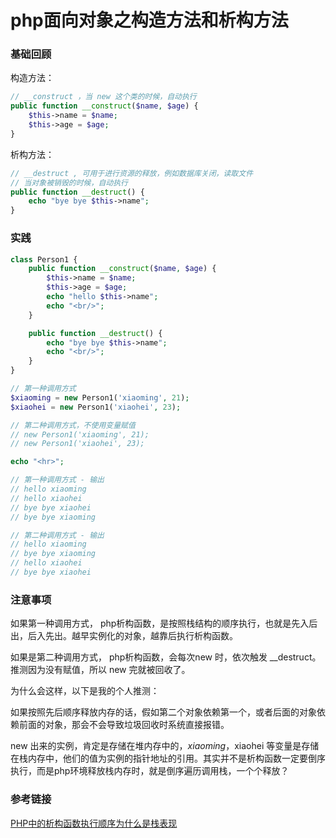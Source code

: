 # php面向对象之构造方法和析构方法

### 基础回顾

构造方法：
``` php
// __construct ，当 new 这个类的时候，自动执行
public function __construct($name, $age) {
    $this->name = $name;
    $this->age = $age;
}
```
析构方法：
``` php
// __destruct , 可用于进行资源的释放，例如数据库关闭，读取文件
// 当对象被销毁的时候，自动执行
public function __destruct() {
    echo "bye bye $this->name";
}
```

### 实践
``` php
class Person1 {
    public function __construct($name, $age) {
        $this->name = $name;
        $this->age = $age;
        echo "hello $this->name";    
        echo "<br/>";    
    }

    public function __destruct() {        
        echo "bye bye $this->name";   
        echo "<br/>";        
    }
}

// 第一种调用方式
$xiaoming = new Person1('xiaoming', 21);
$xiaohei = new Person1('xiaohei', 23);

// 第二种调用方式，不使用变量赋值
// new Person1('xiaoming', 21);
// new Person1('xiaohei', 23);

echo "<hr>";

// 第一种调用方式 - 输出
// hello xiaoming
// hello xiaohei
// bye bye xiaohei
// bye bye xiaoming

// 第二种调用方式 - 输出
// hello xiaoming
// bye bye xiaoming
// hello xiaohei
// bye bye xiaohei
```

### 注意事项

如果第一种调用方式，
php析构函数，是按照栈结构的顺序执行，也就是先入后出，后入先出。越早实例化的对象，越靠后执行析构函数。

如果是第二种调用方式，
php析构函数，会每次new 时，依次触发 __destruct。推测因为没有赋值，所以 new 完就被回收了。

为什么会这样，以下是我的个人推测：

如果按照先后顺序释放内存的话，假如第二个对象依赖第一个，或者后面的对象依赖前面的对象，那会不会导致垃圾回收时系统直接报错。

new 出来的实例，肯定是存储在堆内存中的，$xiaoming，$xiaohei 等变量是存储在栈内存中，他们的值为实例的指针地址的引用。其实并不是析构函数一定要倒序执行，而是php环境释放栈内存时，就是倒序遍历调用栈，一个个释放？

### 参考链接

[PHP中的析构函数执行顺序为什么是栈表现](https://segmentfault.com/q/1010000015973947/a-1020000015988115)
